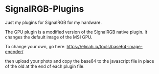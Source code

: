 # SignalRGB-Plugins
Just my plugins for SignalRGB for my hardware.

The GPU plugin is a modified version of the SignalRGB native plugin. It changes the default image of the MSI GPU.

To change your own, go here:
https://elmah.io/tools/base64-image-encoder/

then upload your photo and copy the base64 to the javascript file in place of the old at the end of each plugin file.
